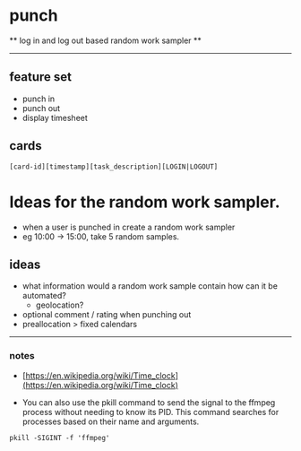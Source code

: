 # punch

** log in and log out based random work sampler **

---

## feature set

- punch in
- punch out
- display timesheet

## cards
`[card-id][timestamp][task_description][LOGIN|LOGOUT]`
  
# Ideas for the random work sampler.

- when a user is punched in create a random work sampler
- eg 10:00 -> 15:00, take 5 random samples.

## ideas
- what information would a random work sample contain how can it be automated?
  - geolocation? 
- optional comment / rating when punching out
- preallocation > fixed calendars

---

### notes
- [https://en.wikipedia.org/wiki/Time_clock](https://en.wikipedia.org/wiki/Time_clock)

- You can also use the pkill command to send the signal to the ffmpeg process without needing to know its PID. This command searches for processes based on their name and arguments.

`pkill -SIGINT -f 'ffmpeg'`

